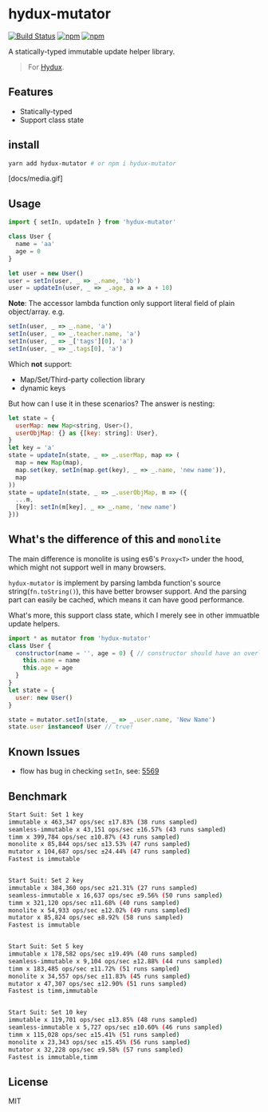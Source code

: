 # hydux-mutator

[![Build Status](https://travis-ci.org/hydux/hydux-mutator.svg?branch=master)](https://travis-ci.org/hydux/hydux-mutator) [![npm](https://img.shields.io/npm/v/hydux-mutator.svg)](https://www.npmjs.com/package/hydux-mutator) [![npm](https://img.shields.io/npm/dm/hydux-mutator.svg)](https://www.npmjs.com/package/hydux-mutator)

A statically-typed immutable update helper library.

> For [Hydux](https://github.com/hydux/hydux).

## Features

* Statically-typed
* Support class state

## install

```sh
yarn add hydux-mutator # or npm i hydux-mutator
```

[docs/media.gif]

## Usage

```js
import { setIn, updateIn } from 'hydux-mutator'

class User {
  name = 'aa'
  age = 0
}

let user = new User()
user = setIn(user, _ => _.name, 'bb')
user = updateIn(user, _ => _.age, a => a + 10)
```

**Note**: The accessor lambda function only support literal field of plain object/array. e.g.

```js
setIn(user, _ => _.name, 'a')
setIn(user, _ => _.teacher.name, 'a')
setIn(user, _ => _['tags'][0], 'a')
setIn(user, _ => _.tags[0], 'a')
```

Which **not** support:

* Map/Set/Third-party collection library
* dynamic keys

But how can I use it in these scenarios? The answer is nesting:

```js
let state = {
  userMap: new Map<string, User>(),
  userObjMap: {} as {[key: string]: User},
}
let key = 'a'
state = updateIn(state, _ => _.userMap, map => (
  map = new Map(map),
  map.set(key, setIn(map.get(key), _ => _.name, 'new name')),
  map
))
state = updateIn(state, _ => _.userObjMap, m => ({
  ...m,
  [key]: setIn(m[key], _ => _.name, 'new name')
}))
```

## What's the difference of this and `monolite`

The main difference is monolite is using es6's `Proxy<T>` under the hood, which might not support well in many browsers.

`hydux-mutator` is implement by parsing lambda function's source string(`fn.toString()`), this have better browser support. And the parsing part can easily be cached, which means it can have good performance.

What's more, this support class state, which I merely see in other immuatble update helpers.

```js
import * as mutator from 'hydux-mutator'
class User {
  constructor(name = '', age = 0) { // constructor should have an overload of zero parameters.
    this.name = name
    this.age = age
  }
}
let state = {
  user: new User()
}

state = mutator.setIn(state, _ => _.user.name, 'New Name')
state.user instanceof User // true!
```

## Known Issues

* flow has bug in checking `setIn`, see: [5569](https://github.com/facebook/flow/issues/5569)

## Benchmark

```sh
Start Suit: Set 1 key
immutable x 463,347 ops/sec ±17.83% (38 runs sampled)
seamless-immutable x 43,151 ops/sec ±16.57% (43 runs sampled)
timm x 399,784 ops/sec ±10.87% (43 runs sampled)
monolite x 85,844 ops/sec ±13.53% (47 runs sampled)
mutator x 104,687 ops/sec ±24.44% (47 runs sampled)
Fastest is immutable


Start Suit: Set 2 key
immutable x 384,360 ops/sec ±21.31% (27 runs sampled)
seamless-immutable x 16,637 ops/sec ±9.56% (50 runs sampled)
timm x 321,120 ops/sec ±11.68% (40 runs sampled)
monolite x 54,933 ops/sec ±12.02% (49 runs sampled)
mutator x 85,824 ops/sec ±8.92% (58 runs sampled)
Fastest is immutable


Start Suit: Set 5 key
immutable x 178,582 ops/sec ±19.49% (40 runs sampled)
seamless-immutable x 9,104 ops/sec ±12.88% (44 runs sampled)
timm x 183,485 ops/sec ±11.72% (51 runs sampled)
monolite x 34,557 ops/sec ±11.83% (45 runs sampled)
mutator x 47,307 ops/sec ±12.90% (51 runs sampled)
Fastest is timm,immutable


Start Suit: Set 10 key
immutable x 119,701 ops/sec ±13.85% (48 runs sampled)
seamless-immutable x 5,727 ops/sec ±10.60% (46 runs sampled)
timm x 115,028 ops/sec ±15.41% (51 runs sampled)
monolite x 23,343 ops/sec ±15.45% (56 runs sampled)
mutator x 32,228 ops/sec ±9.58% (57 runs sampled)
Fastest is immutable,timm
```

## License

MIT
